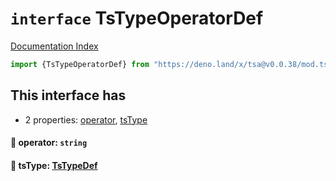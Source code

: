# `interface` TsTypeOperatorDef

[Documentation Index](../README.md)

```ts
import {TsTypeOperatorDef} from "https://deno.land/x/tsa@v0.0.38/mod.ts"
```

## This interface has

- 2 properties:
[operator](#-operator-string),
[tsType](#-tstype-tstypedef)


#### 📄 operator: `string`



#### 📄 tsType: [TsTypeDef](../type.TsTypeDef/README.md)




